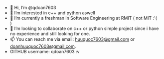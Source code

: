 - 👋 Hi, I’m @qdoan7603
- 👀 I’m interested in c++ and python aswell
- 🌱 I’m currently a freshman in Software Engineering at RMIT ( not MIT :'( )
- 💞️ I’m looking to collaborate on c++ or python simple project since i have no experience and still looking for one.
- 📫 You can reach me via email: huuquoc7603@gmail.com or doanhuuquoc7603@gmail.com.
- GITHUB username: qdoan7603 :v
<!---
qdoan7603/qdoan7603 is a ✨ special ✨ repository because its `README.md` (this file) appears on your GitHub profile.
You can click the Preview link to take a look at your changes.
--->
